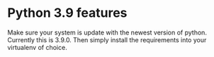 # Python 3.9 features

Make sure your system is update with the newest version of python.  Currently this is 3.9.0.  Then simply install the requirements into your virtualenv of choice.  
